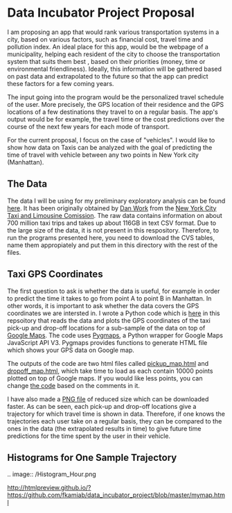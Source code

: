 # Data Incubator Project Proposal

I am proposing an app that would rank various transportation systems in a city, based on various factors, such as financial cost, travel time and pollution index. An ideal place for this app, would be the webpage of a municipality, helping each resident of the city to choose the transportation system that suits them best , based on their priorities (money, time or environmental friendliness). Ideally, this information will be gathered based on past data and extrapolated to the future so that the app can predict these factors for a few coming years. 

The input going into the program would be the personalized travel schedule of the user. More precisely, the GPS location of their residence and the GPS locations of a few destinations they travel to on a regular basis. The app's output would be for example, the travel time or the cost predictions over the course of the next few years for each mode of transport.  

For the current proposal, I focus on the case of "vehicles". I would like to show how data on Taxis can be analyzed with the goal of predicting the time of travel with vehicle between any two points in New York city (Manhattan). 

## The Data

The data I will be using for my preliminary exploratory analysis can be found [here](https://uofi.app.box.com/NYCtaxidata). It has been originally obtained by [Dan Work](https://publish.illinois.edu/dbwork/open-data/) from the [New York City Taxi and Limousine Comission](http://www.nyc.gov/html/tlc/html/home/home.shtml). The raw data contains information on about 700 million taxi trips and takes up about 116GB in text CSV format. Due to the large size of the data, it is not present in this respository. Therefore, to run the programs presented here, you need to download the CVS tables, name them appropiately and put them in this directory with the rest of the files.


## Taxi GPS Coordinates

The first question to ask is whether the data is useful, for example in order to predict the time it takes to go from point A to point B in Manhattan. In other words, it is important to ask whether the data covers the GPS coordinates we are intersted in. I wrote a Python code which is [here](\Taxi_Map_NYC.py) in this repsoitory that reads the data and plots the GPS coordinates of the taxi pick-up and drop-off locations for a sub-sample of the data on top of [Google Maps](https://maps.google.ca/). The code uses [Pygmaps](https://code.google.com/p/pygmaps/), a Python wrapper for Google Maps JavaScript API V3. Pygmaps provides functions to generate HTML file which shows your GPS data on Google map. 

The outputs of the code are two html files called [pickup_map.html](http://htmlpreview.github.io/?https://github.com/fkamiab/data_incubator_project/blob/master/pickup_map.html) and [dropoff_map.html](http://htmlpreview.github.io/?https://github.com/fkamiab/data_incubator_project/blob/master/dropoff_map.html), which take time to load as each contain 10000 points plotted on top of Google maps. If you would like less points, you can change [the code](\Taxi_Map_NYC.py) based on the comments in it.

I have also made a [PNG file](https://raw.githubusercontent.com/fkamiab/data_incubator_project/master/GPS_MAP.png) of reduced size which can be downloaded faster. As can be seen, each pick-up and drop-off locations give a trajectory for which travel time is shown in data. Therefore, if one knows the trajectories each user take on a regular basis, they can be compared to the ones in the data (the extrapolated results in time) to give future time predictions for the time spent by the user in their vehicle.

## Histograms for One Sample Trajectory



.. image:: /Histogram_Hour.png

http://htmlpreview.github.io/?https://github.com/fkamiab/data_incubator_project/blob/master/mymap.html
